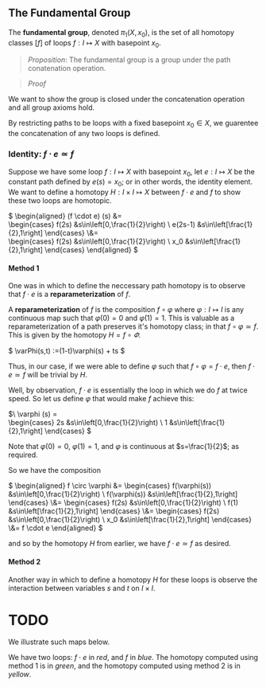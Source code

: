 ## The Fundamental Group

The **fundamental group**, denoted $\pi_1(X,x_0)$, is the set of all homotopy classes $\left[f\right]$
of loops $f:I\mapsto X$ with basepoint $x_0$. 

> *Proposition*: The fundamental group is a group under the path conatenation operation.

> *Proof*

We want to show the group is closed under the concatenation operation and all group axioms hold.

By restricting paths to be loops with a fixed basepoint $x_0\in X$, we guarentee the concatenation
of any two loops is defined.

### Identity: $f \cdot e \simeq f$

Suppose we have some loop $f:I\mapsto X$ with basepoint $x_0$, let $e:I\mapsto X$ be the constant path
defined by $e(s) = x_0$; or in other words, the identity element. We want to define a homotopy $H:I \times I \mapsto X$ between
$f \cdot e$ and $f$ to show these two loops are homotopic.

$
\begin{aligned}
(f \cdot e) (s) 
&=  
\begin{cases}
   f(2s) &s\in\left[0,\frac{1}{2}\right) \\
   e(2s-1) &s\in\left[\frac{1}{2},1\right] 
\end{cases} 
\\&=  
\begin{cases}
   f(2s) &s\in\left[0,\frac{1}{2}\right) \\
   x_0 &s\in\left[\frac{1}{2},1\right] 
\end{cases}
\end{aligned}
$

#### Method 1

One was in which to define the neccessary path homotopy is to observe that $f \cdot e$ is a **reparameterization** of $f$.

A **reparameterization** of $f$ is the composition $f\circ \varphi$ where $\varphi:I\mapsto I$ is any continuous map such that $\varphi(0)=0$ and $\varphi(1)=1$. This is valuable as a reparameterization of a path preserves it's homotopy class; in that $f\circ \varphi \simeq f$. 
This is given by the homotopy $H = f \circ \varPhi$.

$
\varPhi(s,t) :=(1-t)\varphi(s) + ts
$

Thus, in our case, if we were able to define $\varphi$ such that $f\circ \varphi = f \cdot e$, then $f \cdot e \simeq f$ will be trivial by $H$.

Well, by observation, $f \cdot e$ is essentially the loop in which we do $f$ at twice speed. So let us define $\varphi$ that would make $f$ achieve this:

$\\
\varphi (s) =  
\begin{cases}
   2s &s\in\left[0,\frac{1}{2}\right) \\
   1 &s\in\left[\frac{1}{2},1\right] 
\end{cases}
$

Note that $\varphi(0)=0$, $\varphi(1)=1$, and $\varphi$ is continuous at $s=\frac{1}{2}$; as required.

So we have the composition

$
\begin{aligned}
f \circ \varphi 
&= 
\begin{cases}
   f(\varphi(s)) &s\in\left[0,\frac{1}{2}\right) \\
   f(\varphi(s)) &s\in\left[\frac{1}{2},1\right] 
\end{cases}
\\&= 
\begin{cases}
   f(2s) &s\in\left[0,\frac{1}{2}\right) \\
   f(1) &s\in\left[\frac{1}{2},1\right] 
\end{cases}
\\&=
\begin{cases}
   f(2s) &s\in\left[0,\frac{1}{2}\right) \\
   x_0 &s\in\left[\frac{1}{2},1\right] 
\end{cases}
\\&=
f \cdot e
\end{aligned}
$

and so by the homotopy $H$ from earlier, we have $f \cdot e \simeq f$ as desired. 

#### Method 2

Another way in which to define a homotopy $H$ for these loops is observe the interaction between 
variables $s$ and $t$ on $I \times I$.

# TODO

We illustrate such maps below.

We have two loops: $f \cdot e$ in *red*, and $f$ in *blue*. The homotopy computed using method 1 is in *green*, and the homotopy computed using method 2 is in *yellow*.